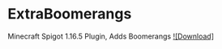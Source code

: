 # ExtraBoomerangs
 Minecraft Spigot 1.16.5 Plugin, Adds Boomerangs
[ ![Download] ](https://github.com/Cosmic-0022/ExtraBoomerangs/releases/tag/1.0)
